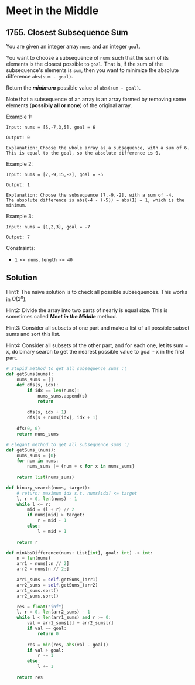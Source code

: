 # Meet in the Middle

## 1755. Closest Subsequence Sum

You are given an integer array `nums` and an integer `goal`.

You want to choose a subsequence of `nums` such that the sum of its elements is the closest possible to `goal`. That is, if the sum of the subsequence's elements is `sum`, then you want to minimize the absolute difference `abs(sum - goal)`.

Return the _**minimum**_ possible value of `abs(sum - goal)`.

Note that a subsequence of an array is an array formed by removing some elements (**possibly all or none**) of the original array.

Example 1:

```text
Input: nums = [5,-7,3,5], goal = 6

Output: 0

Explanation: Choose the whole array as a subsequence, with a sum of 6.
This is equal to the goal, so the absolute difference is 0.
```

Example 2:

```text
Input: nums = [7,-9,15,-2], goal = -5

Output: 1

Explanation: Choose the subsequence [7,-9,-2], with a sum of -4.
The absolute difference is abs(-4 - (-5)) = abs(1) = 1, which is the minimum.
```

Example 3:

```text
Input: nums = [1,2,3], goal = -7

Output: 7
```

Constraints:

- `1 <= nums.length <= 40`

## Solution

Hint1: The naive solution is to check all possible subsequences. This works in $O(2^n)$.

Hint2: Divide the array into two parts of nearly is equal size.
This is sometimes called _**Meet in the Middle**_ method.

Hint3: Consider all subsets of one part and make a list of all possible subset sums and sort this list.

Hint4: Consider all subsets of the other part, and for each one, let its sum = x, do binary search to get the nearest possible value to goal - x in the first part.

```python
# Stupid method to get all subsequence sums :(
def getSums(nums):
    nums_sums = []
    def dfs(s, idx):
        if idx == len(nums):
            nums_sums.append(s)
            return
        
        dfs(s, idx + 1)
        dfs(s + nums[idx], idx + 1)
    
    dfs(0, 0)
    return nums_sums

# Elegant method to get all subsequence sums :)
def getSums_(nums):
    nums_sums = {0}
    for num in nums:
        nums_sums |= {num + x for x in nums_sums}
    
    return list(nums_sums)

def binary_search(nums, target):
    # return: maximum idx s.t. nums[idx] <= target
    l, r = 0, len(nums) - 1
    while l <= r:
        mid = (l + r) // 2
        if nums[mid] > target:
            r = mid - 1
        else:
            l = mid + 1
    
    return r

def minAbsDifference(nums: List[int], goal: int) -> int:
    n = len(nums)
    arr1 = nums[:n // 2]
    arr2 = nums[n // 2:]

    arr1_sums = self.getSums_(arr1)
    arr2_sums = self.getSums_(arr2)
    arr1_sums.sort()
    arr2_sums.sort()

    res = float("inf")
    l, r = 0, len(arr2_sums) - 1
    while l < len(arr1_sums) and r >= 0:
        val = arr1_sums[l] + arr2_sums[r]
        if val == goal:
            return 0
        
        res = min(res, abs(val - goal))
        if val > goal:
            r -= 1
        else:
            l += 1
    
    return res
```

